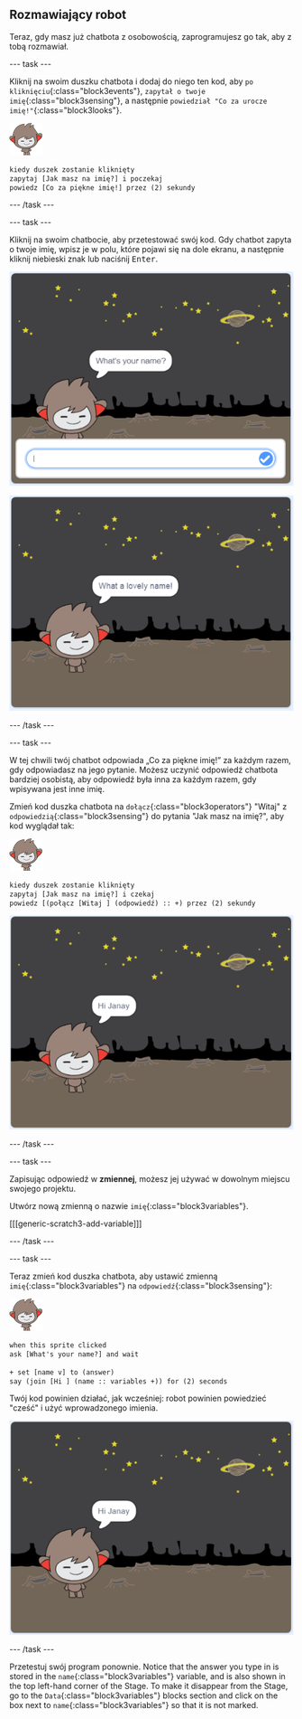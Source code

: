 ## Rozmawiający robot

Teraz, gdy masz już chatbota z osobowością, zaprogramujesz go tak, aby z tobą rozmawiał.

\--- task \---

Kliknij na swoim duszku chatbota i dodaj do niego ten kod, aby `po kliknięciu`{:class="block3events"}, `zapytał o twoje imię`{:class="block3sensing"}, a następnie `powiedział "Co za urocze imię!"`{:class="block3looks"}.

![nano sprite](images/nano-sprite.png)

```blocks3
kiedy duszek zostanie kliknięty
zapytaj [Jak masz na imię?] i poczekaj
powiedz [Co za piękne imię!] przez (2) sekundy
```

\--- /task \---

\--- task \---

Kliknij na swoim chatbocie, aby przetestować swój kod. Gdy chatbot zapyta o twoje imię, wpisz je w polu, które pojawi się na dole ekranu, a następnie kliknij niebieski znak lub naciśnij <kbd>Enter</kbd>.

![Testowanie odpowiedzi robota gaduły](images/chatbot-ask-test1.png)

![Testowanie odpowiedzi robota gaduły](images/chatbot-ask-test2.png)

\--- /task \---

\--- task \---

W tej chwili twój chatbot odpowiada „Co za piękne imię!” za każdym razem, gdy odpowiadasz na jego pytanie. Możesz uczynić odpowiedź chatbota bardziej osobistą, aby odpowiedź była inna za każdym razem, gdy wpisywana jest inne imię.

Zmień kod duszka chatbota na `dołącz`{:class="block3operators"} "Witaj" z `odpowiedzią`{:class="block3sensing"} do pytania "Jak masz na imię?", aby kod wyglądał tak:

![nano sprite](images/nano-sprite.png)

```blocks3
kiedy duszek zostanie kliknięty
zapytaj [Jak masz na imię?] i czekaj
powiedz [(połącz [Witaj ] (odpowiedź) :: +) przez (2) sekundy
```

![Testowanie spersonalizowanej odpowiedzi](images/chatbot-answer-test.png)

\--- /task \---

\--- task \---

Zapisując odpowiedź w **zmiennej**, możesz jej używać w dowolnym miejscu swojego projektu.

Utwórz nową zmienną o nazwie `imię`{:class="block3variables"}.

[[[generic-scratch3-add-variable]]]

\--- /task \---

\--- task \---

Teraz zmień kod duszka chatbota, aby ustawić zmienną `imię`{:class="block3variables"} na `odpowiedź`{:class="block3sensing"}:

![nano sprite](images/nano-sprite.png)

```blocks3
when this sprite clicked
ask [What's your name?] and wait

+ set [name v] to (answer)
say (join [Hi ] (name :: variables +)) for (2) seconds
```

Twój kod powinien działać, jak wcześniej: robot powinien powiedzieć "cześć" i użyć wprowadzonego imienia.

![Testowanie spersonalizowanej odpowiedzi](images/chatbot-answer-test.png)

\--- /task \---

Przetestuj swój program ponownie. Notice that the answer you type in is stored in the `name`{:class="block3variables"} variable, and is also shown in the top left-hand corner of the Stage. To make it disappear from the Stage, go to the `Data`{:class="block3variables"} blocks section and click on the box next to `name`{:class="block3variables"} so that it is not marked.